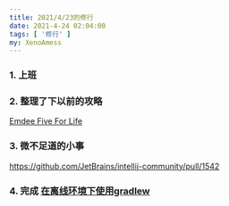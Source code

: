 ```yaml
---
title: 2021/4/23的修行
date: 2021-4-24 02:04:00
tags: [ '修行' ]
my: XenoAmess
---
```


### 1. 上班

### 2. 整理了下以前的攻略

[Emdee Five For Life](https://github.com/XenoAmess/EmdeeFiveForLife)

### 3. 微不足道的小事

https://github.com/JetBrains/intellij-community/pull/1542

### 4. 完成 [在离线环境下使用gradlew](/2021/04/24/20210423在离线环境下使用gradlew)
